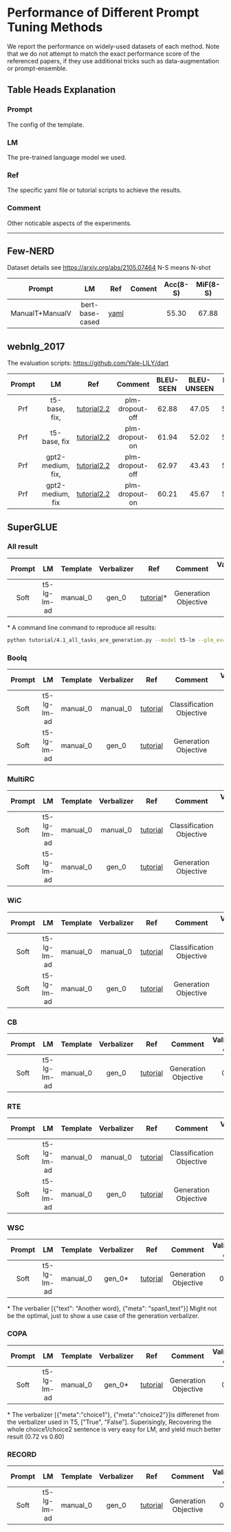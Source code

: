 # Performance of Different Prompt Tuning Methods

We report the performance on widely-used datasets of each method.
Note that we do not attempt to match the exact performance score of
the referenced papers, if they use additional tricks such as data-augmentation
or prompt-ensemble. 

## Table Heads Explanation
### Prompt
The config of the template.
### LM
The pre-trained language model we used.
### Ref
The specific yaml file or tutorial scripts to
achieve the results.
### Comment
Other noticable aspects of the experiments.


-------

## Few-NERD

Dataset details see https://arxiv.org/abs/2105.07464
N-S means N-shot

|Prompt| LM| Ref |Coment | Acc(8-S) | MiF(8-S)|
|:------:|:------------:|:------------:|:-------:|:---------:|:-----------:|
|ManualT+ManualV| bert-base-cased|[yaml](../referenced_yamls/1107032409468965.yaml)| | 55.30| 67.88|




## webnlg_2017
The evaluation scripts: https://github.com/Yale-LILY/dart

| Prompt |      LM      |      Ref     | Comment | BLEU-SEEN | BLEU-UNSEEN | BLEU-ALL |
|:------:|:------------:|:------------:|:-------:|:---------:|:-----------:|:--------:|
|   Prf  | t5-base, fix, | [tutorial2.2](../tutorial/2.2_conditional_generation.py) |    plm-dropout-off      |   62.88   |    47.05    |   55.79  |
|   Prf  | t5-base, fix | [tutorial2.2](../tutorial/2.2_conditional_generation.py) |   plm-dropout-on      |   61.94   |    52.02    |   57.41  |
|    Prf |  gpt2-medium, fix,  |  [tutorial2.2](../tutorial/2.2_conditional_generation.py)    |  plm-dropout-off |    62.97       |    43.43     |      54.21     |
|    Prf |  gpt2-medium, fix |   [tutorial2.2](../tutorial/2.2_conditional_generation.py)   |  plm-dropout-on  |    60.21       |    45.67     |     53.66     |


## SuperGLUE


### All result
| Prompt | LM  | Template | Verbalizer | Ref | Comment | Validation Acc |
|:------:|:------------:|:------------:|:-------:|:---------:|:-----------:|:--------:|
| Soft | t5-lg-lm-ad| manual_0 | gen_0 | [tutorial](../tutorial/4.1_all_tasks_are_generation.py)\* | Generation Objective|  0.74 |

\*
A command line command to reproduce all results:
```bash
python tutorial/4.1_all_tasks_are_generation.py --model t5-lm --plm_eval_mode --dataset $datasetname --template_id 0 --verbalizer_id 0 --seed 100 --prompt_lr 0.3 --optimizer Adafactor --warmup_step_prompt 0 --max_steps 20000 --eval_every_steps 500
```

### Boolq
| Prompt | LM  | Template | Verbalizer | Ref | Comment | Validation Acc |
|:------:|:------------:|:------------:|:-------:|:---------:|:-----------:|:--------:|
| Soft | t5-lg-lm-ad| manual_0 | manual_0 | [tutorial](../tutorial/1.4_soft_template.py) | Classification Objective|  0.833|
| Soft | t5-lg-lm-ad| manual_0 | gen_0 | [tutorial](../tutorial/4.1_all_tasks_are_generation.py) | Generation Objective|  0.825|

### MultiRC
| Prompt | LM  | Template | Verbalizer | Ref | Comment | Validation Acc |
|:------:|:------------:|:------------:|:-------:|:---------:|:-----------:|:--------:|
| Soft | t5-lg-lm-ad| manual_0 | manual_0 | [tutorial](../tutorial/1.4_soft_template.py) | Classification Objective|  0.812|
| Soft | t5-lg-lm-ad| manual_0 | gen_0 | [tutorial](../tutorial/4.1_all_tasks_are_generation.py) | Generation Objective|  0.797 |

### WiC
| Prompt | LM  | Template | Verbalizer | Ref | Comment | Validation Acc |
|:------:|:------------:|:------------:|:-------:|:---------:|:-----------:|:--------:|
| Soft | t5-lg-lm-ad| manual_0 | manual_0 | [tutorial](../tutorial/1.4_soft_template.py) | Classification Objective|  0.701|
| Soft | t5-lg-lm-ad| manual_0 | gen_0 | [tutorial](../tutorial/4.1_all_tasks_are_generation.py) | Generation Objective|  0.650 |

### CB
| Prompt | LM  | Template | Verbalizer | Ref | Comment | Validation Acc |
|:------:|:------------:|:------------:|:-------:|:---------:|:-----------:|:--------:|
| Soft | t5-lg-lm-ad| manual_0 | gen_0 | [tutorial](../tutorial/4.1_all_tasks_are_generation.py) | Generation Objective|  0.75 |

### RTE
| Prompt | LM  | Template | Verbalizer | Ref | Comment | Validation Acc |
|:------:|:------------:|:------------:|:-------:|:---------:|:-----------:|:--------:|
| Soft | t5-lg-lm-ad| manual_0 | manual_0 | [tutorial](../tutorial/1.4_soft_template.py) | Classification Objective| 0.820 |
| Soft | t5-lg-lm-ad| manual_0 | gen_0 | [tutorial](../tutorial/4.1_all_tasks_are_generation.py) | Generation Objective|  0.794 |

### WSC
| Prompt | LM  | Template | Verbalizer | Ref | Comment | Validation Acc |
|:------:|:------------:|:------------:|:-------:|:---------:|:-----------:|:--------:|
| Soft | t5-lg-lm-ad| manual_0 | gen_0\* | [tutorial](../tutorial/4.1_all_tasks_are_generation.py) | Generation Objective|  0.625 |

\* The verbalier [{"text": "Another word}, {"meta": "span1_text"}] Might not be the optimal, just to show a use case of the generation verbalizer.

### COPA
| Prompt | LM  | Template | Verbalizer | Ref | Comment | Validation Acc |
|:------:|:------------:|:------------:|:-------:|:---------:|:-----------:|:--------:|
| Soft | t5-lg-lm-ad| manual_0 | gen_0\*| [tutorial](../tutorial/4.1_all_tasks_are_generation.py) | Generation Objective|  0.72 |

\* The verbalizer [{"meta":"choice1"}, {"meta":"choice2"}]is differenet from the verbalizer used in T5, ["True", "False"]. Superisingly, Recovering the whole choice1/choice2 sentence is very easy for LM, and yield much better result (0.72 vs 0.60)

### RECORD
| Prompt | LM  | Template | Verbalizer | Ref | Comment | Validation Acc |
|:------:|:------------:|:------------:|:-------:|:---------:|:-----------:|:--------:|
| Soft | t5-lg-lm-ad| manual_0 | gen_0 | [tutorial](../tutorial/4.1_all_tasks_are_generation.py) | Generation Objective|  0.770 |





